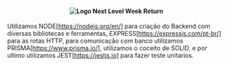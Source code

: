 <h4 align="center">
   <img src="https://user-images.githubusercontent.com/6501144/167706863-d6dd19d6-7380-4629-b103-c461df5d13ab.png" alt="Logo Next Level Week Return" />
</h4>

Utilizamos NODE[https://nodejs.org/en/] para criação do Backend com diversas bibliotecas e ferramentas, EXPRESS[https://expressjs.com/pt-br/] para as rotas HTTP, para comunicação com banco utilizamos PRISMA[https://www.prisma.io/], utilizamos o coceito de SOLID, e por ultimo utilizamos JEST[https://jestjs.io] para fazer teste unitarios.
